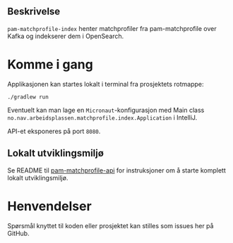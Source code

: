 ## Beskrivelse

`pam-matchprofile-index` henter matchprofiler fra pam-matchprofile over Kafka og indekserer dem i OpenSearch.

# Komme i gang

Applikasjonen kan startes lokalt i terminal fra prosjektets rotmappe: 

```
./gradlew run
```

Eventuelt kan man lage en `Micronaut`-konfigurasjon med Main class `no.nav.arbeidsplassen.matchprofile.index.Application`
i IntelliJ.

API-et eksponeres på port `8080`.

## Lokalt utviklingsmiljø

Se README til [pam-matchprofile-api](https://github.com/navikt/pam-matchprofile-api) for instruksjoner om å 
starte komplett lokalt utviklingsmiljø.

# Henvendelser

Spørsmål knyttet til koden eller prosjektet kan stilles som issues her på GitHub.
